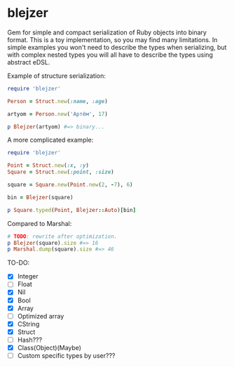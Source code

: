# blejzer

Gem for simple and compact serialization of Ruby objects into binary format. This is a toy implementation, so you may find many limitations. In simple examples you won't need to describe the types when serializing, but with complex nested types you will all have to describe the types using abstract eDSL. 

Example of structure serialization:
```ruby
require 'blejzer'

Person = Struct.new(:name, :age)

artyom = Person.new('Артём', 17)

p Blejzer(artyom) #=> binary...
```

A more complicated example:
```ruby
require 'blejzer'

Point = Struct.new(:x, :y)
Square = Struct.new(:point, :size)

square = Square.new(Point.new(2, -7), 6)

bin = Blejzer(square)

p Square.typed(Point, Blejzer::Auto)[bin]
```
Compared to Marshal:
```ruby
# TODO: rewrite after optimization.
p Blejzer(square).size #=> 16
p Marshal.dump(square).size #=> 46
```

TO-DO:

- [x] Integer
- [ ] Float
- [x] Nil 
- [x] Bool 
- [x] Array
- [ ] Optimized array
- [x] CString
- [x] Struct
- [ ] Hash???
- [x] Class(Object)(Maybe)
- [ ] Custom specific types by user???
